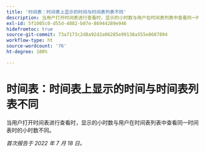 ```yaml
---
title: '时间表：时间表上显示的时间与时间表列表不同'
description: 当用户打开时间表进行查看时，显示的小时数与用户在时间表列表中查看同一时间表时的小时数不同。
exl-id: 5f1005c0-d55d-4082-b07e-86944289e946
hidefromtoc: true
source-git-commit: 73a7173c2d8a92d2a06285e99138a555e8687894
workflow-type: ht
source-wordcount: '76'
ht-degree: 100%

---
```


# 时间表：时间表上显示的时间与时间表列表不同

当用户打开时间表进行查看时，显示的小时数与用户在时间表列表中查看同一时间表时的小时数不同。

_首次报告于 2022 年 7 月 18 日。_
